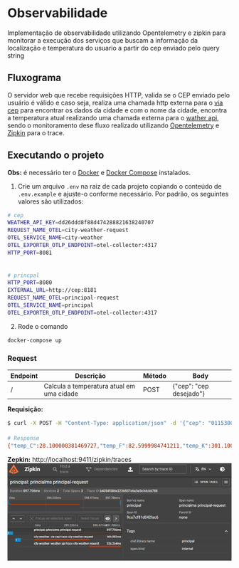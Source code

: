 # Observabilidade

Implementação de observabilidade utilizando Opentelemetry e zipkin para monitorar a execução dos serviços que buscam a informação da localização e temperatura do usuario a partir do cep enviado pelo query string

## Fluxograma

O servidor web que recebe requisições HTTP, valida se o CEP enviado pelo usuário é válido e caso seja, realiza uma chamada http externa para o [via cep](https://viacep.com.br/) para encontrar os dados da cidade e com o nome da cidade, encontra a temperatura atual realizando uma chamada externa para o [wather api](https://www.weatherapi.com/), sendo o monitoramento dese fluxo realizado utilizando [Opentelemetry](https://opentelemetry.io/) e [Zipkin](https://zipkin.io/) para o trace.

## Executando o projeto

**Obs:** é necessário ter o [Docker](https://www.docker.com/) e [Docker Compose](https://docs.docker.com/compose/) instalados.

1. Crie um arquivo `.env` na raiz de cada projeto copiando o conteúdo de `.env.example` e ajuste-o conforme necessário. Por padrão, os seguintes valores são utilizados:

```sh
# cep
WEATHER_API_KEY=dd26ddd8f88d474288821638240707
REQUEST_NAME_OTEL=city-weather-request
OTEL_SERVICE_NAME=city-weather
OTEL_EXPORTER_OTLP_ENDPOINT=otel-collector:4317
HTTP_PORT=8081


# princpal
HTTP_PORT=8080
EXTERNAL_URL=http://cep:8181
REQUEST_NAME_OTEL=principal-request
OTEL_SERVICE_NAME=principal
OTEL_EXPORTER_OTLP_ENDPOINT=otel-collector:4317
```

2. Rode o comando

```
docker-compose up
```

### Request

| Endpoint | Descrição                                 | Método | Body |
| -------- | ----------------------------------------- | ------ | --------- |
| /        | Calcula a temperatura atual em uma cidade | POST    | {"cep": "cep desejado"}   |

**Requisição:**

```sh
$ curl -X POST -H "Content-Type: application/json" -d '{"cep": "01153000"}' http://localhost:8080/

# Response
{"temp_C":28.100000381469727,"temp_F":82.5999984741211,"temp_K":301.1000061035156}
```
**Zepkin:**
http://localhost:9411/zipkin/traces
![alt text](img/zepkin.png)